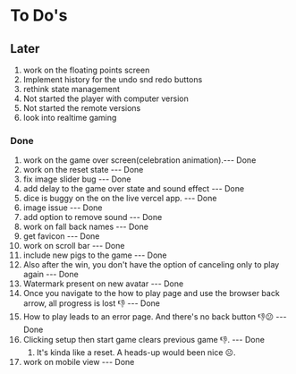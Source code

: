 # To Do's


## Later
1.  work on the floating points screen 
2.  Implement history for the undo snd redo buttons
3.  rethink state management
4.  Not started the player with computer version
5.  Not started the remote versions
6.  look into realtime gaming




### Done
1. work on the game over screen(celebration animation).--- Done
2. work on the reset state --- Done
4. fix image slider bug --- Done
5.  add delay to the game over state and sound effect --- Done
6.  dice is buggy on the on the live vercel app. --- Done
7.  image issue --- Done
8.  add option to remove sound --- Done
9.  work on fall back names --- Done
10. get favicon --- Done
11. work on scroll bar --- Done
12. include new pigs to the game --- Done
13. Also after the win, you don't have the option of canceling only to  play again --- Done
14. Watermark present on new avatar --- Done
15. Once you navigate to the how to play page and use the browser back arrow, all progress is lost 👎 --- Done
16. How to play leads to an error page. And there's no back button 👎😕 --- Done
17. Clicking setup then start game clears previous game 👎. --- Done
    1.  It's kinda like a reset. A heads-up would been nice ☹️. 
18. work on mobile view --- Done